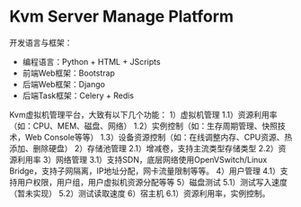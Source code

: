 Kvm Server Manage Platform
===========================
开发语言与框架：
* 编程语言：Python + HTML + JScripts
* 前端Web框架：Bootstrap 
* 后端Web框架：Django  
* 后端Task框架：Celery + Redis

Kvm虚拟机管理平台，大致有以下几个功能：
    1）虚拟机管理
        1.1）资源利用率（如：CPU、MEM、磁盘、网络）
        1.2）实例控制（如：生存周期管理、快照技术，Web Console等等）
        1.3）设备资源控制（如：在线调整内存、CPU资源、热添加、删除硬盘）
2）存储池管理
    2.1）增减卷，支持主流类型存储类型
    2.2）资源利用率
3）网络管理
    3.1）支持SDN，底层网络使用OpenVSwitch/Linux Bridge，支持子网隔离，IP地址分配，网卡流量限制等等。
4）用户管理
    4.1）支持用户权限，用户组，用户虚拟机资源分配等等
5）磁盘测试
    5.1）测试写入速度（暂未实现）
    5.2）测试读取速度
6）宿主机
    6.1）资源利用率，实例控制。
